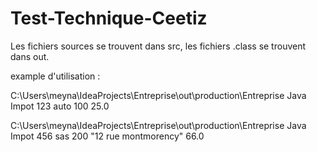# Test-Technique-Ceetiz

Les fichiers sources se trouvent dans src, les fichiers .class se trouvent dans out.

example d'utilisation : 

C:\Users\meyna\IdeaProjects\Entreprise\out\production\Entreprise
Java Impot 123 auto 100
25.0

C:\Users\meyna\IdeaProjects\Entreprise\out\production\Entreprise
Java Impot 456 sas 200 "12 rue montmorency"
66.0
